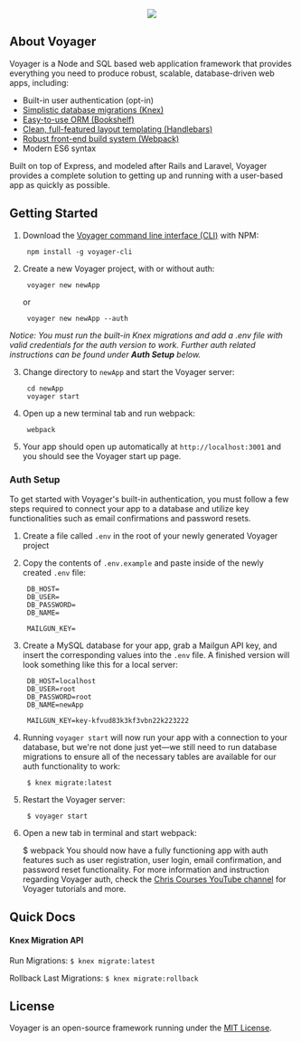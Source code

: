 <p align="center"><img src="http://chriscourses.com/images/cc-voyager.svg"></p>

## About Voyager

Voyager is a Node and SQL based web application framework that provides everything you need to produce robust, scalable, database-driven web apps, including:

* Built-in user authentication (opt-in)
* [Simplistic database migrations (Knex)](http://knexjs.org/)
* [Easy-to-use ORM (Bookshelf)](http://bookshelfjs.org/)
* [Clean, full-featured layout templating (Handlebars)](http://handlebarsjs.com/)
* [Robust front-end build system (Webpack)](https://webpack.js.org/)
* Modern ES6 syntax

Built on top of Express, and modeled after Rails and Laravel, Voyager provides a complete solution to getting up and running with a user-based app as quickly as possible.

## Getting Started

1. Download the [Voyager command line interface (CLI)](<(https://github.com/chriscourses/voyager-cli)>) with NPM:

        npm install -g voyager-cli

2. Create a new Voyager project, with or without auth:

        voyager new newApp

    or

        voyager new newApp --auth

_Notice: You must run the built-in Knex migrations and add a .env file with valid credentials for the auth version to work. Further auth related instructions can be found under **Auth Setup** below._

3. Change directory to `newApp` and start the Voyager server:

        cd newApp
        voyager start

4. Open up a new terminal tab and run webpack:

        webpack

5. Your app should open up automatically at `http://localhost:3001` and you should see the Voyager start up page.

### Auth Setup

To get started with Voyager's built-in authentication, you must follow a few steps required to connect your app to a database and utilize key functionalities such as email confirmations and password resets.

1. Create a file called `.env` in the root of your newly generated Voyager project
2. Copy the contents of `.env.example` and paste inside of the newly created `.env` file:

        DB_HOST=
        DB_USER=
        DB_PASSWORD=
        DB_NAME=

        MAILGUN_KEY=

3. Create a MySQL database for your app, grab a Mailgun API key, and insert the corresponding values into the `.env` file. A finished version will look something like this for a local server:

        DB_HOST=localhost
        DB_USER=root
        DB_PASSWORD=root
        DB_NAME=newApp

        MAILGUN_KEY=key-kfvud83k3kf3vbn22k223222

4. Running `voyager start` will now run your app with a connection to your database, but we're not done just yet—we still need to run database migrations to ensure all of the necessary tables are available for our auth functionality to work:

        $ knex migrate:latest

5. Restart the Voyager server:

        $ voyager start

6. Open a new tab in terminal and start webpack:

    $ webpack
   You should now have a fully functioning app with auth features such as user registration, user login, email confirmation, and password reset functionality. For more information and instruction regarding Voyager auth, check the [Chris Courses YouTube channel](https://www.youtube.com/c/chriscourses) for Voyager tutorials and more.

## Quick Docs

#### Knex Migration API

Run Migrations: `$ knex migrate:latest`

Rollback Last Migrations: `$ knex migrate:rollback`

## License

Voyager is an open-source framework running under the [MIT License](https://opensource.org/licenses/MIT).
